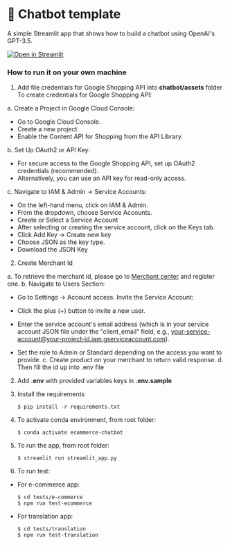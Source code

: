 # 💬 Chatbot template

A simple Streamlit app that shows how to build a chatbot using OpenAI's GPT-3.5.

[![Open in Streamlit](https://static.streamlit.io/badges/streamlit_badge_black_white.svg)](https://chatbot-template.streamlit.app/)

### How to run it on your own machine
1. Add file credentials for Google Shopping API into **chatbot/assets** folder
To create credentials for Google Shopping API:

a. Create a Project in Google Cloud Console:
   - Go to Google Cloud Console.
   - Create a new project.
   - Enable the Content API for Shopping from the API Library.

b. Set Up OAuth2 or API Key:
- For secure access to the Google Shopping API, set up OAuth2 credentials (recommended).
- Alternatively, you can use an API key for read-only access.

c. Navigate to IAM & Admin → Service Accounts:

- On the left-hand menu, click on IAM & Admin.
- From the dropdown, choose Service Accounts.
- Create or Select a Service Account
- After selecting or creating the service account, click on the Keys tab.
- Click Add Key → Create new key
- Choose JSON as the key type.
- Download the JSON Key
2. Create Merchant Id

a. To retrieve the merchant id, please go to [Merchant center](https://merchants.google.com/mc/overview?a=5444340493&src=ome) and register one.
b. Navigate to Users Section:

   +  Go to Settings → Account access. Invite the Service Account:

   + Click the plus (+) button to invite a new user.
   + Enter the service account's email address (which is in your service account JSON file under the "client_email" field, e.g., your-service-account@your-project-id.iam.gserviceaccount.com).
   + Set the role to Admin or Standard depending on the access you want to provide. 
c. Create product on your merchant to return valid response.
d. Then fill the id up into .env file

2. Add **.env** with provided variables keys in **.env.sample**
3. Install the requirements

   ```
   $ pip install -r requirements.txt
   ```

4. To activate conda environment, from root folder:

   ```
   $ conda activate ecommerce-chatbot
   ```

5. To run the app, from root folder:

   ```
   $ streamlit run streamlit_app.py
   ```

6. To run test:
- For e-commerce app:
   ```
   $ cd tests/e-commerce
   $ npm run test-ecommerce
   ```
- For translation app:
   ```
   $ cd tests/translation
   $ npm run test-translation
   ```